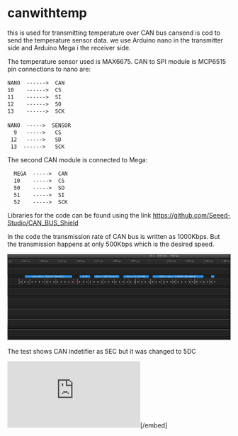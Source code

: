 # canwithtemp
this is used for transmitting temperature over CAN bus
cansend is cod to send the temperature sensor data. 
we use Arduino nano in the transmitter side and Arduino Mega i the receiver side. 

The temperature sensor used is MAX6675. CAN to SPI module is MCP6515
pin connections to nano are:

    NANO  ------>  CAN             
    10    ------>  CS                
    11    ------>  SI                 
    12    ------>  SO                
    13    ------>  SCK
    
    NANO  ----->  SENSOR
      9   ----->   CS  
     12   ----->   SD
     13  ------>   SCK
The second CAN module is connected to Mega:

      MEGA  ----->  CAN
      10    ----->  CS
      50    ----->  SO
      51    ----->  SI
      52    ----->  SCK


Libraries for the code can be found using the link
https://github.com/Seeed-Studio/CAN_BUS_Shield

In the code the transmission rate of CAN bus is written as 1000Kbps. But the transmission happens at only 500Kbps which is the desired speed.

![image](https://github.com/vatsava-rac/canwithtemp/blob/master/MCP6675_CAN_test-image.png?raw=true)

The test shows CAN indetifier as 5EC but it was changed to 5DC

![embed](https://github.com/vatsava-rac/conversion_kit/blob/master/Docs/ConversionKit_BlockDiagram.pdf)[/embed]
